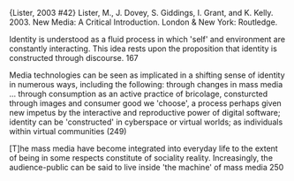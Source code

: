 ﻿{Lister, 2003 #42}
Lister, M., J. Dovey, S. Giddings, I.  Grant, and K. Kelly. 2003. New Media: A Critical Introduction. London & New York: Routledge.

Identity is understood as a fluid process in which 'self' and environment are constantly interacting. This idea rests upon the proposition that identity is constructed through discourse. 167


Media technologies can be seen as implicated in a shifting sense of identity in numerous ways, including the following:
through changes in mass media ...
through consumption as an active practice of bricolage, consturcted through images and consumer good we 'choose', a process perhaps given new impetus by the interactive and reproductive power of digital software;
identity can be 'constructed' in cyberspace or virtual worlds;
as individuals within virtual communities (249)

[T]he mass media have become integrated into everyday life to the extent of being in some respects constitute of sociality reality. Increasingly, the audience-public can be said to live inside 'the machine' of mass media 250

